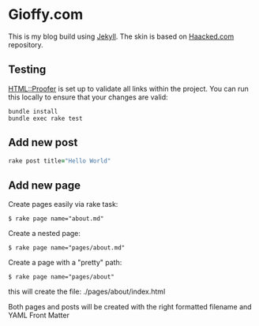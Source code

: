 # Gioffy.com

This is my blog build using [Jekyll](http://jekyllrb.com/). The skin is based on [Haacked.com](https://github.com/Haacked/haacked.com) repository.

## Testing

[HTML::Proofer](https://github.com/gjtorikian/html-proofer) is set up to validate all links within the project.  You can run this locally to ensure that your changes are valid:

```shell
bundle install
bundle exec rake test
```

## Add new post
```ruby
rake post title="Hello World"
```

## Add new page
Create pages easily via rake task:

```
$ rake page name="about.md"
```

Create a nested page:

```
$ rake page name="pages/about.md"
```

Create a page with a "pretty" path:

```
$ rake page name="pages/about"
```

this will create the file: ./pages/about/index.html

Both pages and posts will be created with the right formatted filename and YAML Front Matter